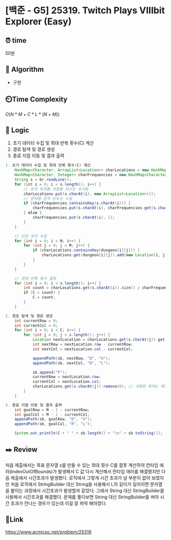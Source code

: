 # [백준 - G5] 25319. Twitch Plays VIIIbit Explorer (Easy)

## ⏰ **time**

50분

## :pushpin: **Algorithm**

- 구현

## ⏲️**Time Complexity**

$O(N*M+C*L*(N+M))$

## :round_pushpin: **Logic**

1. 초기 데이터 수집 및 최대 반복 횟수(C) 계산
2. 경로 탐색 및 경로 생성
3. 종료 지점 이동 및 결과 출력

```java
1. 초기 데이터 수집 및 최대 반복 횟수(C) 계산
    HashMap<Character, ArrayList<Location>> charLocations = new HashMap<Character, ArrayList<Location>>();
	HashMap<Character, Integer> charFrequencies = new HashMap<Character, Integer>();
	String s = br.readLine();
	for (int i = 0; i < s.length(); i++) {
        // 문자 위치를 저장할 리스트 초기화
		charLocations.put(s.charAt(i), new ArrayList<Location>());
        // 문자열 문자 빈도수 수집
		if (charFrequencies.containsKey(s.charAt(i))) {
			charFrequencies.put(s.charAt(i), charFrequencies.get(s.charAt(i)) + 1);
		} else {
			charFrequencies.put(s.charAt(i), 1);
		}
	}

    // 던전 위치 수집
	for (int i = 0; i < N; i++) {
		for (int j = 0; j < M; j++) {
			if (charLocations.containsKey(dungeon[i][j])) {
				charLocations.get(dungeon[i][j]).add(new Location(i, j));
			}
		}
	}

    // 최대 반복 횟수 결정
	for (int i = 0; i < s.length(); i++) {
		int count = charLocations.get(s.charAt(i)).size() / charFrequencies.get(s.charAt(i));
		if (C > count) {
			C = count;
		}
	}

2. 경로 탐색 및 경로 생성
    int currentRow = 0;
    int currentCol = 0;
    for (int i = 0; i < C; i++) {
        for (int j = 0; j < s.length(); j++) {
            Location nextLocation = charLocations.get(s.charAt(j)).get(0);
            int nextRow = nextLocation.row - currentRow;
            int nextCol = nextLocation.col - currentCol;

            appendPath(sb, nextRow, "D", "U");
            appendPath(sb, nextCol, "R", "L");

            sb.append("P");
            currentRow = nextLocation.row;
            currentCol = nextLocation.col;
            charLocations.get(s.charAt(j)).remove(0); // 사용한 위치는 제거
        }
    }

3. 종료 지점 이동 및 결과 출력
    int goalRow = N - 1 - currentRow;
    int goalCol = M - 1 - currentCol;
    appendPath(sb, goalRow, "D", "U");
    appendPath(sb, goalCol, "R", "L");

    System.out.println(C + " " + sb.length() + "\n" + sb.toString());

```

## :black_nib: **Review**

처음 제출에서는 목표 문자열 s를 만들 수 있는 최대 횟수 C를 잘못 계산하여 런타임 에러(IndexOutOfBounds)가 발생해서 C 값 다시 계산해서 런타임 에러를 해결했지만 다음 제출에서 시간초과가 발생했다. 로직에서 그렇게 시간 초과가 날 부분이 없어 보였지만 처음 로직에서 StringBuilder 대신 String을 사용해서 L의 길이가 길어지면 문자열을 붙이는 과정에서 시간초과가 발생할꺼 같았다. 그래서
String 대신 StringBuilder를 사용해서 시간초과를 해결했다.
문제를 풀다보면 String 대신 StringBuilder를 써야 시간 초과가 안나는 경우가 있는데 이걸 잘 파악 해야겠다.

## 📡**Link**

https://www.acmicpc.net/problem/25319
